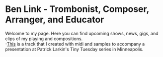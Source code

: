 # Ben Link - Trombonist, Composer, Arranger, and Educator </br>
Welcome to my page. Here you can find upcoming shows, news, gigs, and clips of my playing and compositions. </br>
-[This](https://soundcloud.com/benjaminalink/tiny-tuesday-collage?si=78dfe57b2d624b3e8cf3b074abd5bb24&utm_source=clipboard&utm_medium=text&utm_campaign=social_sharing) is a track that I created with midi and samples to accompany a presentation at Patrick Larkin's Tiny Tuesday series in Minneapolis.

